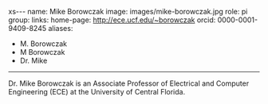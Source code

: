 xs---
name: Mike Borowczak
image: images/mike-borowczak.jpg
role: pi
group: 
links:
  home-page: http://ece.ucf.edu/~borowczak
  orcid: 0000-0001-9409-8245
aliases:
  - M. Borowczak
  - M Borowczak
  - Dr. Mike

---

Dr. Mike Borowczak is an Associate Professor of Electrical and Computer Engineering (ECE) at the University of Central Florida. 

